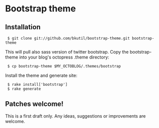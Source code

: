 # Bootstrap theme

## Installation

     $ git clone git://github.com/bkutil/bootstrap-theme.git bootstrap-theme

This will pull also sass version of twitter bootstrap. Copy the bootstrap-theme into 
your blog's octopress .theme directory:

     $ cp bootstrap-theme $MY_OCTOBLOG/.themes/bootstrap

Install the theme and generate site:

     $ rake install['bootstrap']
     $ rake generate

## Patches welcome!

This is a first draft only. Any ideas, suggestions or improvements are welcome.



